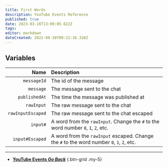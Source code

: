 ```yaml
---
title: First Words
description: YouTube Events Reference
published: true
date: 2023-03-16T13:09:05.622Z
tags: 
editor: markdown
dateCreated: 2022-09-30T00:22:36.310Z
---
```


## Variables
Name | Description
----:|:------------
`messageId` | The id of the message
`message` | The message sent to the chat
`publishedAt` | The time the message was published at
`rawInput` | The raw message sent to the chat
`rawInputEscaped` | The raw message sent to the chat escaped
`input#` | A word from the `rawInput`. Change the `#` to the word number `0`, `1`, `2`, etc.
`input#Escaped` | A word from the `rawInput` escaped. Change the `#` to the word number `0`, `1`, `2`, etc.

---

- [<i class="mdi mdi-chevron-left"></i>**YouTube Events *Go Back***](/Platforms/YouTube/Events)
{.btn-grid .my-5}